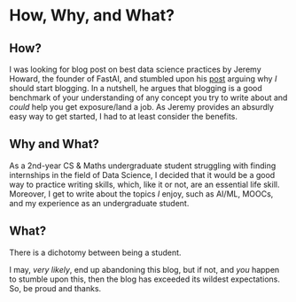 # How, Why, and What?


## How?
I was looking for blog post on best data science practices by Jeremy Howard, the founder of FastAI, and stumbled upon his [post](https://www.fast.ai/2020/01/16/fast_template/#you-should-blog) arguing why
*I* should start blogging. In a nutshell, he argues that blogging is a good benchmark of your understanding of any concept you try to write about and *could* help you get exposure/land a job. As Jeremy provides an absurdly easy way to get started, I had to at least consider the benefits.

## Why and What?
As a 2nd-year CS  & Maths undergraduate student struggling with finding internships in the field of Data Science, I decided that it would be a good way to practice 
writing skills, which, like it or not, are an essential life skill. Moreover, I get to write about the topics *I* enjoy, such as AI/ML, MOOCs, and my experience as
an undergraduate student.

## What?
There is a dichotomy between being a student.

I may, *very likely*, end up abandoning this blog, but if not, and *you* happen to stumble upon this, then the blog has exceeded its wildest expectations. So, be proud and thanks. 

